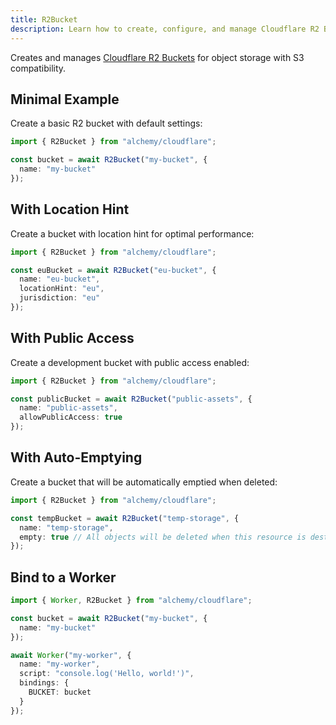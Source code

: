 ```yaml
---
title: R2Bucket
description: Learn how to create, configure, and manage Cloudflare R2 Buckets using Alchemy for scalable object storage.
---
```



Creates and manages [Cloudflare R2 Buckets](https://developers.cloudflare.com/r2/buckets/) for object storage with S3 compatibility.

## Minimal Example

Create a basic R2 bucket with default settings:

```ts
import { R2Bucket } from "alchemy/cloudflare";

const bucket = await R2Bucket("my-bucket", {
  name: "my-bucket"
});
```

## With Location Hint

Create a bucket with location hint for optimal performance:

```ts
import { R2Bucket } from "alchemy/cloudflare";

const euBucket = await R2Bucket("eu-bucket", {
  name: "eu-bucket", 
  locationHint: "eu",
  jurisdiction: "eu"
});
```

## With Public Access

Create a development bucket with public access enabled:

```ts
import { R2Bucket } from "alchemy/cloudflare";

const publicBucket = await R2Bucket("public-assets", {
  name: "public-assets",
  allowPublicAccess: true
});
```

## With Auto-Emptying

Create a bucket that will be automatically emptied when deleted:

```ts
import { R2Bucket } from "alchemy/cloudflare";

const tempBucket = await R2Bucket("temp-storage", {
  name: "temp-storage",
  empty: true // All objects will be deleted when this resource is destroyed
});
```

## Bind to a Worker

```ts
import { Worker, R2Bucket } from "alchemy/cloudflare";

const bucket = await R2Bucket("my-bucket", {
  name: "my-bucket"
});

await Worker("my-worker", {
  name: "my-worker",
  script: "console.log('Hello, world!')",
  bindings: {
    BUCKET: bucket
  }
});
```
